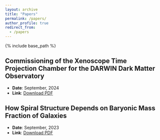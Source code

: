 ```yaml
---
layout: archive
title: "Papers"
permalink: /papers/
author_profile: true
redirect_from:
  - /papers
---
```

{% include base_path %}


## Commissioning of the Xenoscope Time Projection Chamber for the DARWIN Dark Matter Observatory
- **Date**: September, 2024 
- **Link**: [Download PDF](https://margaret42.github.io/Yunjing-Wang/file/Commissioning_of_the_Xenoscope_Time_Projection_Chamber_for_the_DARWIN_Dark_Matter_Observatory%20(2).pdf)

## How Spiral Structure Depends on Baryonic Mass Fraction of Galaxies
- **Date**: September, 2023 
- **Link**: [Download PDF](https://margaret42.github.io/Yunjing-Wang/file/How_Spiral_Structure_Depends_on_Baryonic_Mass_Fraction_of_Galaxies.pdf)
